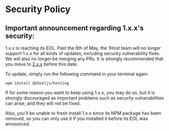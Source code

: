# Security Policy

## Important announcement regarding 1.x.x's security:

1.x.x is reaching its EOL. Past the 6th of May, the 1Host team will no longer support 1.x.x for all kinds of updates, including security vulnerability fixes. We will also no longer be merging any PRs. It is strongly recommended that you move to [2.x.x](https://github.com/1hostjs/hosting) before this date. 

To update, simply run the following command in your terminal again:

    npm install @1hostjs/hosting

If for some reason you want to keep using 1.x.x, you may do so, but it is strongly discouraged as important problems such as security vulnerabilities can arise, and they will not be fixed.

Also, you'll be unable to fresh install 1.x.x since its NPM package has been removed, so you can only use it if you installed it before its EOL was announced.
